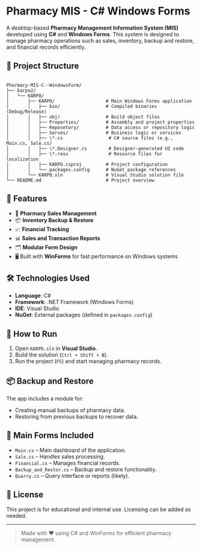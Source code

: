 # Pharmacy MIS - C# Windows Forms

A desktop-based **Pharmacy Management Information System (MIS)** developed using **C#** and **Windows Forms**. This system is designed to manage pharmacy operations such as sales, inventory, backup and restore, and financial records efficiently.

## 📁 Project Structure

```

Pharmacy-MIS-C--WindowsForm/
├── karpo2/
│   └── KARPO/
│       ├── KARPO/                   # Main Windows Forms application
│       │   ├── bin/                 # Compiled binaries (Debug/Release)
│       │   ├── obj/                 # Build object files
│       │   ├── Properties/          # Assembly and project properties
│       │   ├── Reposetory/          # Data access or repository logic
│       │   ├── Serves/              # Business logic or services
│       │   ├── \*.cs                 # C# source files (e.g., Main.cs, Sale.cs)
│       │   ├── \*.Designer.cs        # Designer-generated UI code
│       │   ├── \*.resx               # Resource files for localization
│       │   ├── KARPO.csproj         # Project configuration
│       │   └── packages.config      # NuGet package references
│       └── KARPO.sln                # Visual Studio solution file
└── README.md                        # Project overview

```

## 🚀 Features

- 💊 **Pharmacy Sales Management**
- 📦 **Inventory Backup & Restore**
- 📈 **Financial Tracking**
- 📊 **Sales and Transaction Reports**
- 🗂️ **Modular Form Design**
- 🖥️ Built with **WinForms** for fast performance on Windows systems

## 🛠 Technologies Used

- **Language**: C#
- **Framework**: .NET Framework (Windows Forms)
- **IDE**: Visual Studio
- **NuGet**: External packages (defined in `packages.config`)

## 🧪 How to Run

1. Open `KARPO.sln` in **Visual Studio**.
2. Build the solution (`Ctrl + Shift + B`).
3. Run the project (`F5`) and start managing pharmacy records.

## 📦 Backup and Restore

The app includes a module for:
- Creating manual backups of pharmacy data.
- Restoring from previous backups to recover data.

## 📁 Main Forms Included

- `Main.cs` – Main dashboard of the application.
- `Sale.cs` – Handles sales processing.
- `Financial.cs` – Manages financial records.
- `Backup_and_Restor.cs` – Backup and restore functionality.
- `Quarry.cs` – Query interface or reports (likely).

## 📜 License

This project is for educational and internal use. Licensing can be added as needed.

---

> Made with ❤️ using C# and WinForms for efficient pharmacy management.
```

